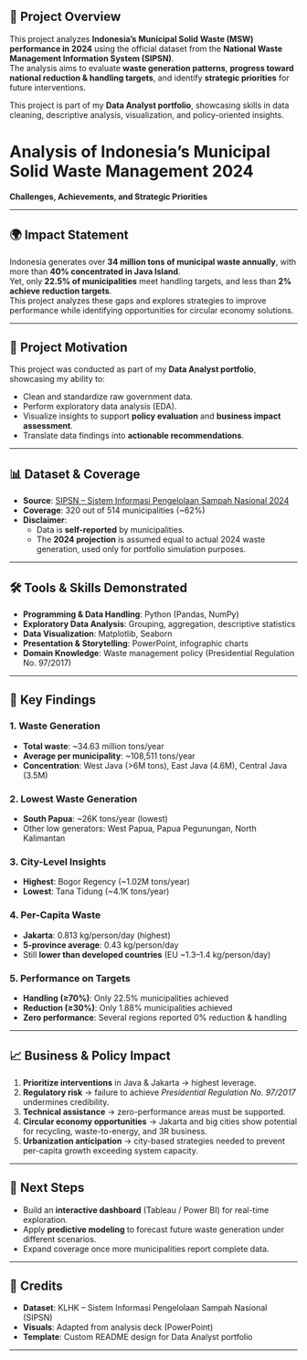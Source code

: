 
## 📌 Project Overview  
This project analyzes **Indonesia’s Municipal Solid Waste (MSW) performance in 2024** using the official dataset from the **National Waste Management Information System (SIPSN)**.  
The analysis aims to evaluate **waste generation patterns**, **progress toward national reduction & handling targets**, and identify **strategic priorities** for future interventions.  

This project is part of my **Data Analyst portfolio**, showcasing skills in data cleaning, descriptive analysis, visualization, and policy-oriented insights.  



# Analysis of Indonesia’s Municipal Solid Waste Management 2024  
**Challenges, Achievements, and Strategic Priorities**

---

## 🌍 Impact Statement  
Indonesia generates over **34 million tons of municipal waste annually**, with more than **40% concentrated in Java Island**.  
Yet, only **22.5% of municipalities** meet handling targets, and less than **2% achieve reduction targets**.  
This project analyzes these gaps and explores strategies to improve performance while identifying opportunities for circular economy solutions.  

---

## 📌 Project Motivation  
This project was conducted as part of my **Data Analyst portfolio**, showcasing my ability to:  
- Clean and standardize raw government data.  
- Perform exploratory data analysis (EDA).  
- Visualize insights to support **policy evaluation** and **business impact assessment**.  
- Translate data findings into **actionable recommendations**.  

---

## 📊 Dataset & Coverage  
- **Source**: [SIPSN – Sistem Informasi Pengelolaan Sampah Nasional 2024](https://sipsn.kemenlh.go.id/sipsn/)  
- **Coverage**: 320 out of 514 municipalities (~62%)  
- **Disclaimer**:  
  - Data is **self-reported** by municipalities.  
  - The **2024 projection** is assumed equal to actual 2024 waste generation, used only for portfolio simulation purposes.  

---

## 🛠️ Tools & Skills Demonstrated  
- **Programming & Data Handling**: Python (Pandas, NumPy)  
- **Exploratory Data Analysis**: Grouping, aggregation, descriptive statistics  
- **Data Visualization**: Matplotlib, Seaborn  
- **Presentation & Storytelling**: PowerPoint, infographic charts  
- **Domain Knowledge**: Waste management policy (Presidential Regulation No. 97/2017)  

---

## 🔑 Key Findings  

### 1. Waste Generation  
- **Total waste**: ~34.63 million tons/year  
- **Average per municipality**: ~108,511 tons/year  
- **Concentration**: West Java (>6M tons), East Java (4.6M), Central Java (3.5M)  

### 2. Lowest Waste Generation  
- **South Papua**: ~26K tons/year (lowest)  
- Other low generators: West Papua, Papua Pegunungan, North Kalimantan  

### 3. City-Level Insights  
- **Highest**: Bogor Regency (~1.02M tons/year)  
- **Lowest**: Tana Tidung (~4.1K tons/year)  

### 4. Per-Capita Waste  
- **Jakarta**: 0.813 kg/person/day (highest)  
- **5-province average**: 0.43 kg/person/day  
- Still **lower than developed countries** (EU ~1.3–1.4 kg/person/day)  

### 5. Performance on Targets  
- **Handling (≥70%)**: Only 22.5% municipalities achieved  
- **Reduction (≥30%)**: Only 1.88% municipalities achieved  
- **Zero performance**: Several regions reported 0% reduction & handling  

---

## 📈 Business & Policy Impact  
1. **Prioritize interventions** in Java & Jakarta → highest leverage.  
2. **Regulatory risk** → failure to achieve *Presidential Regulation No. 97/2017* undermines credibility.  
3. **Technical assistance** → zero-performance areas must be supported.  
4. **Circular economy opportunities** → Jakarta and big cities show potential for recycling, waste-to-energy, and 3R business.  
5. **Urbanization anticipation** → city-based strategies needed to prevent per-capita growth exceeding system capacity.  

---

## 🔮 Next Steps

* Build an **interactive dashboard** (Tableau / Power BI) for real-time exploration.
* Apply **predictive modeling** to forecast future waste generation under different scenarios.
* Expand coverage once more municipalities report complete data.

---

## 📝 Credits

* **Dataset**: KLHK – Sistem Informasi Pengelolaan Sampah Nasional (SIPSN)
* **Visuals**: Adapted from analysis deck (PowerPoint)
* **Template**: Custom README design for Data Analyst portfolio

---
